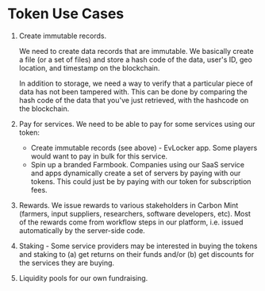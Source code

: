 # Token Use Cases

1. Create immutable records. 

    We need to create data records that are immutable. We basically create a file (or a set of files) 
    and store a hash code of the data, user's ID, geo location, and timestamp on the blockchain. 

    In addition to storage, we need a way to verify that a particular piece of data has not been 
    tampered with. This can be done by comparing the hash code of the data that you've just 
    retrieved, with the hashcode on the blockchain.

2. Pay for services. We need to be able to pay for some services using our token:

    * Create immutable records (see above) - EvLocker app.  Some players would want 
      to pay in bulk for this service.
    * Spin up a branded Farmbook. Companies using our SaaS service and apps 
      dynamically create a set of servers by paying with our tokens.  This 
      could just be by paying with our token for subscription fees.

3. Rewards. We issue rewards to various stakeholders in Carbon Mint (farmers, 
   input suppliers, researchers, software developers, etc).  Most of the rewards 
   come from workflow steps in our platform, i.e. issued automatically by
   the server-side code.

4. Staking - Some service providers may be interested in buying the tokens and
   staking to (a) get returns on their funds and/or (b) get discounts for the 
   services they are buying.

5. Liquidity pools for our own fundraising.
